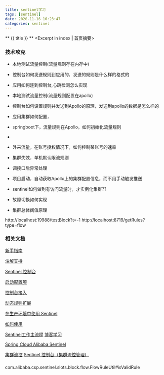```yaml
---
title: sentinel学习
tags: [sentinel]
date: 2020-11-16 16:23:47
categories: sentinel
---
```

** {{ title }} ** <Excerpt in index | 首页摘要>


<!-- more -->

### 技术攻克

- 本地测试流量控制(流量规则存在内存中)
- 控制台如何发送规则到应用的，发送的规则是什么样的格式的
- 应用如何连到控制台,心跳检测怎么实现
- 本地测试流量控制(流量规则配置在apollo)

- 控制台如何设置规则并发送到Apollo的原理，发送到apollo的数据是怎么样的

- 应用集群如何配置，


- springboot下，流量规则在Apollo，如何初始化流量规则
- 

- 外来流量，在账号授权情况下，如何控制某账号的速率

- 集群失效，单机默认限流规则
- 调接口后异常处理
- 项目启动，自动获取Apollo上的集群配置信息，而不用手动触发推送

- sentinel如何做到有访问流量时，才实例化集群?? 
- 故障切换如何实现
- 集群总体阀值原理



http://localhost:19988/testBlock?t=-1
http://localhost:8719/getRules?type=flow


### 相关文档

[新手指南](https://github.com/alibaba/Sentinel/wiki/%E6%96%B0%E6%89%8B%E6%8C%87%E5%8D%97#%E5%85%AC%E7%BD%91-demo)

[注解支持](https://github.com/alibaba/Sentinel/wiki/%E6%B3%A8%E8%A7%A3%E6%94%AF%E6%8C%81)

[Sentinel 控制台](https://github.com/alibaba/Sentinel/wiki/%E6%8E%A7%E5%88%B6%E5%8F%B0)

[启动配置项](https://github.com/alibaba/Sentinel/wiki/%E5%90%AF%E5%8A%A8%E9%85%8D%E7%BD%AE%E9%A1%B9)

[控制台接入](https://github.com/alibaba/Sentinel/wiki/%E6%96%B0%E6%89%8B%E6%8C%87%E5%8D%97)


[动态规则扩展](https://github.com/alibaba/Sentinel/wiki/%E5%8A%A8%E6%80%81%E8%A7%84%E5%88%99%E6%89%A9%E5%B1%95)

[在生产环境中使用 Sentinel](https://github.com/alibaba/Sentinel/wiki/%E5%9C%A8%E7%94%9F%E4%BA%A7%E7%8E%AF%E5%A2%83%E4%B8%AD%E4%BD%BF%E7%94%A8-Sentinel)

[如何使用](https://github.com/alibaba/Sentinel/wiki/%E5%A6%82%E4%BD%95%E4%BD%BF%E7%94%A8#%E6%B5%81%E9%87%8F%E6%8E%A7%E5%88%B6%E8%A7%84%E5%88%99-flowrule)



[Sentinel工作主流程](https://github.com/alibaba/Sentinel/wiki/Sentinel%E5%B7%A5%E4%BD%9C%E4%B8%BB%E6%B5%81%E7%A8%8B)
[博客学习](https://github.com/sentinel-group/sentinel-awesome)


[Spring Cloud Alibaba Sentinel](https://github.com/alibaba/spring-cloud-alibaba/wiki/Sentinel)


[集群流控](https://github.com/alibaba/Sentinel/wiki/%E9%9B%86%E7%BE%A4%E6%B5%81%E6%8E%A7)
[Sentinel 控制台（集群流控管理）](https://github.com/alibaba/Sentinel/wiki/Sentinel-%E6%8E%A7%E5%88%B6%E5%8F%B0%EF%BC%88%E9%9B%86%E7%BE%A4%E6%B5%81%E6%8E%A7%E7%AE%A1%E7%90%86%EF%BC%89#%E8%A7%84%E5%88%99%E9%85%8D%E7%BD%AE)





### 
com.alibaba.csp.sentinel.slots.block.flow.FlowRuleUtil#isValidRule





```java

```
